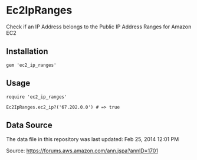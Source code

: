 # Ec2IpRanges

Check if an IP Address belongs to the Public IP Address Ranges for Amazon EC2

## Installation

    gem 'ec2_ip_ranges'


## Usage

    require 'ec2_ip_ranges'

    Ec2IpRanges.ec2_ip?('67.202.0.0') # => true

## Data Source

The data file in this repository was last updated: Feb 25, 2014 12:01 PM

Source: https://forums.aws.amazon.com/ann.jspa?annID=1701
